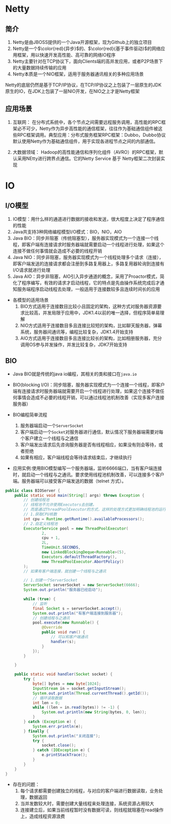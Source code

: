 # Netty

## 简介

1. Netty是由JBOSS提供的一个Java开源框架，现为Github上的独立项目
2. Netty是一个$\color{red}{异步}$的、$\color{red}{基于事件驱动}$的网络应用框架，用以快速开发高性能、高可靠的网络IO程序
3. Netty主要针对在TCP协议下，面向Clients端的高并发应用，或者P2P场景下的大量数据持续传输的应用
4. Netty本质是一个NIO框架，适用于服务器通讯相关的多种应用场景

Netty的底层仍然是基于TCP/IP协议，在TCP/IP协议之上包装了一层原生的JDK原生的IO，在JDK上包装了一层NIO开发，在NIO之上才是Netty框架

## 应用场景

1. 互联网：
在分布式系统中，各个节点之间需要远程服务调用，高性能的RPC框架必不可少，Netty作为异步高性能的通信框架，往往作为基础通信组件被这些RPC框架调用。典型应用：分布式服务框架RPC框架：Dubbo，Dubbo协议默认使用Netty作为基础通信组件，用于实现各进程节点之间的内部通信。

2. 大数据领域：
Hadoop的高性能通信和序列化组件（AVRO）的RPC框架，默认采用NEtty进行跨界点通信。它的Netty Service 基于 Netty框架二次封装实现

# IO

## I/O模型

1. IO模型：用什么样的通道进行数据的接收和发送，很大程度上决定了程序通信的性能
2. Java共支持3种网络编程模型I/O模式：BIO，NIO，AIO
3. Java BIO：同步并阻塞（传统阻塞型），服务器实现模式为一个连接一个线程，即客户端有连接请求时服务器端就需要启动一个线程进行处理，如果这个连接不做任何事情就会造成不必要的线程开销
4. Java NIO：同步非阻塞，服务器实现模式为一个线程处理多个请求（连接），即客户端发送的连接请求都会注册到多路复用器上，多路复用器轮询到连接有I/O请求就进行处理
5. Java AIO：异步非阻塞，AIO引入异步通道的概念，采用了Proactor模式，简化了程序编写，有效的请求才启动线程，它的特点是先由操作系统完成后才通知服务端程序启动线程去处理，一般适用于连接数较多且连续时间长的应用

* 各模型的适用场景
    1. BIO方式适用于连接数目比较小且固定的架构，这种方式对服务器资源要求比较高，并发局限于应用中，JDK1.4以前的唯一选择，但程序简单易理解
    2. NIO方式适用于连接数目多且连接比较短的架构，比如聊天服务器，弹幕系统，服务器间通讯等，编程比较复杂，JDK1.4开始支持
    3. AIO方式适用于连接数目多且连接比较长的架构，比如相册服务器，充分调用OS参与并发操作，并发比较复杂，JDK7开始支持

## BIO
* Java BIO就是传统的java io编程，其相关的类和接口在`java.io`
* BIO(blocking I/O)：同步阻塞，服务器实现模式为一个连接一个线程，即客户端有连接请求时服务器端就需要开启一个线程进行处理，如果这个连接不做任何事情会造成不必要的线程开销，可以通过线程池机制改善（实现多客户连接服务器）
* BIO编程简单流程
  1. 服务器端启动一个`ServerSocket`
  2. 客户端启动一个`Socket`对服务器进行通信，默认情况下服务器端需要对每个客户建立一个线程与之通信
  3. 客户端发出请求后先咨询服务器是否有线程相应，如果没有则会等待，或者拒绝
  4. 如果有相应，客户端线程会等待请求结束后，才继续执行

* 应用实例:使用BIO模型编写一个服务器端，监听6666端口，当有客户端连接时，就启动一个线程与之通讯。要求使用线程池机制改善，可以连接多个客户端。服务器端可以接受客户端发送的数据（telnet 方式）。

``` java
public class BIOServer {
    public static void main(String[] args) throws Exception {
        // 创建线程池
        // 线程池不允许使用Executors去创建。
        // 而是通过ThreadPoolExecutor的方式，这样的处理方式更加明确线程池的运行规则，规避资源耗尽的风险。
        // 1.获取CPU核数
        int cpu = Runtime.getRuntime().availableProcessors();
        // 2.自定义线程池
        ExecutorService pool = new ThreadPoolExecutor(
                2,
                cpu + 1,
                2L,
                TimeUnit.SECONDS,
                new LinkedBlockingDeque<Runnable>(5),
                Executors.defaultThreadFactory(),
                new ThreadPoolExecutor.AbortPolicy()
        );
        // 如果有客户端连接，就创建一个线程与之通讯

        // 1.创建一个ServerSocket
        ServerSocket serverSocket = new ServerSocket(6666);
        System.out.println("服务器已经启动");

        while (true) {
            // 监听
            final Socket s = serverSocket.accept();
            System.out.println("有客户端连接到服务器");
            // 创建线程与之通讯
            pool.execute(new Runnable() {
                @Override
                public void run() {
                    // 可以和客户端通讯
                    handler(s);
                }
            });
        }

    }

    public static void handler(Socket socket) {
        try {
            byte[] bytes = new byte[1024];
            InputStream in = socket.getInputStream();
            System.out.println(Thread.currentThread().getId());
            // 循环读取数据
            int len = 0;
            while ((len = in.read(bytes)) != -1) {
                System.out.println(new String(bytes, 0, len));
            }
        } catch (Exception e) {
            System.err.println(e);
        } finally {
            System.out.println("关闭连接");
            try {
                socket.close();
            } catch (IOException e) {
                e.printStackTrace();
            }
        }
    }
}
```

* 存在的问题：
  1. 每个请求都需要创建独立的线程，与对应的客户端进行数据读取，业务处理，数据返回
  2. 当并发数较大时，需要创建大量线程来处理连接，系统资源占用较大
  3. 连接建立后，如果当前线程暂时没有数据可读，则线程就阻塞在read操作上，造成线程资源浪费